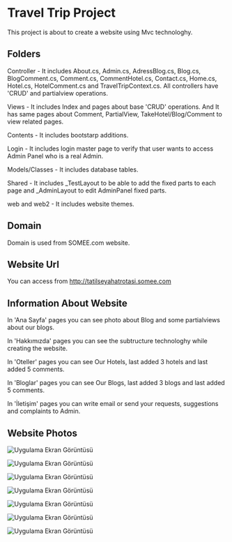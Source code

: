 
# Travel Trip Project

This project is about to create a website using Mvc technologhy. 



## Folders
Controller - It includes About.cs, Admin.cs, AdressBlog.cs, Blog.cs, BlogComment.cs, Comment.cs, CommentHotel.cs, Contact.cs, Home.cs, Hotel.cs, HotelComment.cs and TravelTripContext.cs. All controllers have 'CRUD' and partialview operations.

Views - It includes Index and pages about base 'CRUD' operations. And It has same pages about Comment, PartialView, TakeHotel/Blog/Comment to view related pages.

Contents - It includes bootstarp additions.

Login - It includes login master page to verify that user wants to access Admin Panel who is a real Admin.

Models/Classes - It includes database tables. 

Shared - It includes _TestLayout to be able to add the fixed parts to each page and _AdminLayout to edit AdminPanel fixed parts.

web and web2 - It includes website themes.


## Domain

Domain is used from SOMEE.com website.
## Website Url

You can access from http://tatilseyahatrotasi.somee.com
## Information About Website

In 'Ana Sayfa' pages you can see photo about Blog and some partialviews about our blogs.

In 'Hakkımızda' pages you can see the subtructure technologhy while creating the website.

In 'Oteller' pages you can see Our Hotels, last added 3 hotels and last added 5 comments.

In 'Bloglar' pages you can see Our Blogs, last added 3 blogs and last added 5 comments.

In 'İletişim' pages you can write email or send your requests, suggestions and complaints to Admin.


## Website Photos

![Uygulama Ekran Görüntüsü](https://img.imgyukle.com/2023/07/02/rsaofq.png)

![Uygulama Ekran Görüntüsü](https://img.imgyukle.com/2023/07/02/rsaRuY.png)

![Uygulama Ekran Görüntüsü](https://img.imgyukle.com/2023/07/02/rsY7eR.png)

![Uygulama Ekran Görüntüsü](https://img.imgyukle.com/2023/07/02/rsYdPe.png)

![Uygulama Ekran Görüntüsü](https://img.imgyukle.com/2023/07/02/rsaPaN.png)

![Uygulama Ekran Görüntüsü](https://img.imgyukle.com/2023/07/02/rsY0Xc.png)

![Uygulama Ekran Görüntüsü](https://img.imgyukle.com/2023/07/02/rsak1P.png)
  
